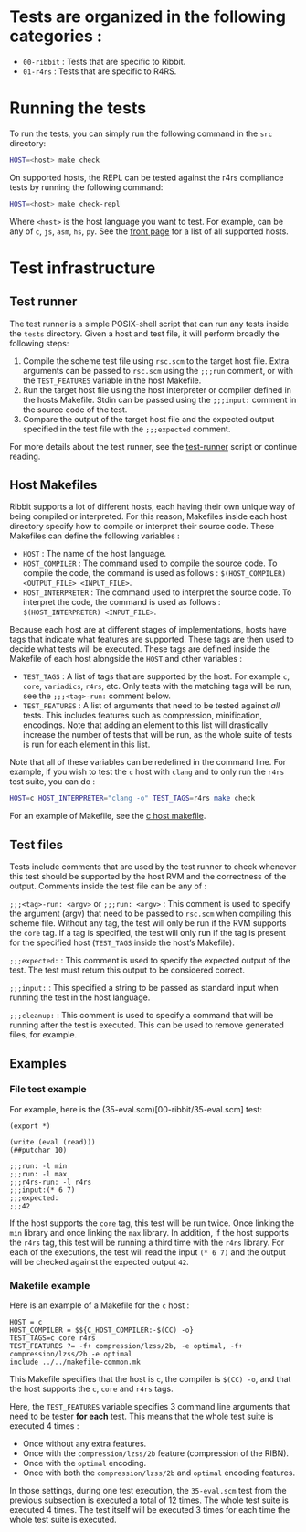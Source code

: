 # Tests are organized in the following categories :

- `00-ribbit` : Tests that are specific to Ribbit.
- `01-r4rs` : Tests that are specific to R4RS.

# Running the tests

To run the tests, you can simply run the following command in the `src` directory:

```bash
HOST=<host> make check
```

On supported hosts, the REPL can be tested against the r4rs compliance tests by running the following command:

```bash
HOST=<host> make check-repl
```

Where `<host>` is the host language you want to test. For example, <host> can be any of `c`, `js`, `asm`, `hs`, `py`. See
the [front page](../README.md) for a list of all supported hosts.

# Test infrastructure

## Test runner

The test runner is a simple POSIX-shell script that can run any tests inside the `tests` directory.
Given a host and test file, it will perform broadly the following steps:

1. Compile the scheme test file using `rsc.scm` to the target host file. Extra arguments can be passed to `rsc.scm` using the `;;;run` comment,
   or with the `TEST_FEATURES` variable in the host Makefile.
2. Run the target host file using the host interpreter or compiler defined in the hosts Makefile. Stdin can be passed using
   the `;;;input:` comment in the source code of the test.
3. Compare the output of the target host file and the expected output specified in the test file with the `;;;expected` comment.

For more details about the test runner, see the [test-runner](test-runner) script or continue reading.

## Host Makefiles

Ribbit supports a lot of different hosts, each having their own unique way of being
compiled or interpreted. For this reason, Makefiles inside each host directory specify how
to compile or interpret their source code. These Makefiles can
define the following variables :

- `HOST` : The name of the host language.
- `HOST_COMPILER` : The command used to compile the source code. To compile the
   code, the command is used as follows : `$(HOST_COMPILER) <OUTPUT_FILE> <INPUT_FILE>`.
- `HOST_INTERPRETER` : The command used to interpret the source code. To interpret the
   code, the command is used as follows : `$(HOST_INTERPRETER) <INPUT_FILE>`.

Because each host are at different stages of implementations, hosts have
tags that indicate what features are supported. These tags are then used to decide what tests will be executed.
These tags are defined inside the Makefile of each host alongside the `HOST` and other variables :

- `TEST_TAGS` : A list of tags that are supported by the host. For example `c`, `core`, `variadics`, `r4rs`, etc. Only
tests with the matching tags will be run, see the `;;;<tag>-run:` comment below.
- `TEST_FEATURES` : A list of arguments that need to be tested against *all* tests.
This includes features such as compression, minification, encodings. Note that adding an element to this list will
drastically increase the number of tests that will be run, as the whole suite of tests is run for each element in this list.

Note that all of these variables can be redefined in the command line. For example, if you wish to test the `c` host with `clang` and to only run the `r4rs` test suite, you can do :

```bash
HOST=c HOST_INTERPRETER="clang -o" TEST_TAGS=r4rs make check
```

For an example of Makefile, see the [c host makefile](../hosts/c/Makefile).

## Test files

Tests include comments that are used by the test runner to check whenever this test should be supported by
the host RVM and the correctness of the output. Comments inside the test file can be any of :

`;;;<tag>-run: <argv>` or `;;;run: <argv>` : This comment is used to specify the argument (argv) that need to be passed
to `rsc.scm` when compiling this scheme file. Without any tag, the test will only be run if the RVM supports the
`core` tag. If a tag is specified, the test will only run if the tag is present for the specified host (`TEST_TAGS` inside the host’s Makefile).

`;;;expected:` : This comment is used to specify the expected output of the test. The test must return
this output to be considered correct.

`;;;input:` : This specified a string to be passed as standard input when running the test in the host language.

`;;;cleanup:` : This comment is used to specify a command that will be running after the test is executed. This can be used
to remove generated files, for example.


## Examples

### File test example

For example, here is the (35-eval.scm)[00-ribbit/35-eval.scm] test:

```
(export *)

(write (eval (read)))
(##putchar 10)

;;;run: -l min
;;;run: -l max
;;;r4rs-run: -l r4rs
;;;input:(* 6 7)
;;;expected:
;;;42
```

If the host supports the `core` tag, this test will be run twice. Once linking the `min` library and once linking the
`max` library. In addition, if the host supports the `r4rs` tag, this test will be running a third time with the `r4rs` library.
For each of the executions, the test will read the input `(* 6 7)` and the output will be checked against the expected output `42`.

### Makefile example

Here is an example of a Makefile for the `c` host :

```make
HOST = c
HOST_COMPILER = $${C_HOST_COMPILER:-$(CC) -o}
TEST_TAGS=c core r4rs
TEST_FEATURES ?= -f+ compression/lzss/2b, -e optimal, -f+ compression/lzss/2b -e optimal
include ../../makefile-common.mk
```

This Makefile specifies that the host is `c`, the compiler is `$(CC) -o`, and that the host supports the `c`, `core` and `r4rs` tags.

Here, the `TEST_FEATURES` variable specifies 3 command line arguments that need to be tester **for each** test.
This means that the whole test suite is executed 4 times :
 - Once without any extra features.
 - Once with the `compression/lzss/2b` feature (compression of the RIBN).
 - Once with the `optimal` encoding.
 - Once with both the `compression/lzss/2b` and `optimal` encoding features.

In those settings, during one test execution, the `35-eval.scm` test from the previous subsection is executed a total of 12 times. The whole test
suite is executed 4 times. The test itself will be executed 3 times for each time the whole test suite is executed.
